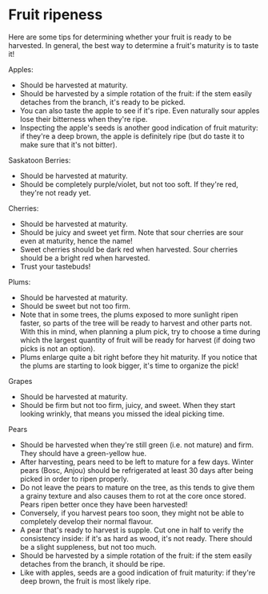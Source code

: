 # Fruit ripeness

Here are some tips for determining whether your fruit is ready to be harvested. In general, the best way to determine a fruit's maturity is to taste it! 


Apples: 
- Should be harvested at maturity. 
- Should be harvested by a simple rotation of the fruit: if the stem easily detaches from the branch, it's ready to be picked.
- You can also taste the apple to see if it's ripe. Even naturally sour apples lose their bitterness when they're ripe.                                                  
- Inspecting the apple's seeds is another good indication of fruit maturity: if they're a deep brown, the apple is definitely ripe (but do taste it to make sure that it's not bitter). 

Saskatoon Berries:                                                  
- Should be harvested at maturity.                                                  
- Should be completely purple/violet, but not too soft. If they're red, they're not ready yet. 

Cherries:
- Should be harvested at maturity. 
- Should be juicy and sweet yet firm. Note that sour cherries are sour even at maturity, hence the name!                                                  
- Sweet cherries should be dark red when harvested. Sour cherries should be a bright red when harvested.                                                  
- Trust your tastebuds!                                                          

Plums:                                                  
- Should be harvested at maturity.                                                  
- Should be sweet but not too firm.                                                  
- Note that in some trees, the plums exposed to more sunlight ripen faster, so parts of the tree will be ready to harvest and other parts not. With this in mind, when planning a plum pick, try to choose a time during which the largest quantity of fruit will be ready for harvest (if doing two picks is not an option). 
- Plums enlarge quite a bit right before they hit maturity. If you notice that the plums are starting to look bigger, it's time to organize the pick!  

Grapes                                                          
- Should be harvested at maturity.                                                  
- Should be firm but not too firm, juicy, and sweet. When they start looking wrinkly, that means you missed the ideal picking time. 

Pears                                                  
- Should be harvested when they're still green (i.e. not mature) and firm. They should have a green-yellow hue.                                                  
- After harvesting, pears need to be left to mature for a few days. Winter pears (Bosc, Anjou) should be refrigerated at least 30 days after being picked in order to ripen properly.                                                  
- Do not leave the pears to mature on the tree, as this tends to give them a grainy texture and also causes them to rot at the core once stored. Pears ripen better once they have been harvested!                                                  
- Conversely, if you harvest pears too soon, they might not be able to completely develop their normal flavour.                                                  
- A pear that's ready to harvest is supple. Cut one in half to verify the consistency inside: if it's as hard as wood, it's not ready. There should be a slight suppleness, but not too much.                                                  
- Should be harvested by a simple rotation of the fruit: if the stem easily detaches from the branch, it should be ripe.                                                  
- Like with apples, seeds are a good indication of fruit maturity: if they're deep brown, the fruit is most likely ripe. 
